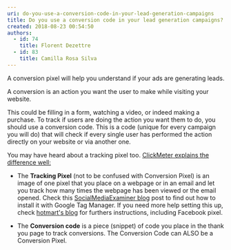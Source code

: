 ```yaml
---
uri: do-you-use-a-conversion-code-in-your-lead-generation-campaigns
title: Do you use a conversion code in your lead generation campaigns?
created: 2018-08-23 00:54:50
authors:
  - id: 74
    title: Florent Dezettre
  - id: 83
    title: Camilla Rosa Silva
---
```





<span class='intro'> <p>A conversion pixel will help you understand if your ads are generating leads.<br></p> </span>

<p>A conversion is an action you want the user to make while visiting your website.&#160;</p><p>This could be filling in a form, watching a video, or indeed making a purchase. To track if users are doing the action you want them to do, you should use a conversion code. This is a code (unique for every campaign you will do) that will check if every single user has performed the action directly on your website or via another one.<br></p><p>You may have heard about a tracking pixel too. <a href="https&#58;//support.clickmeter.com/hc/en-us/articles/211034566-What-is-the-difference-between-a-Tracking-Pixel-and-Conversion-Code-">ClickMeter explains the difference well&#58;</a></p><p></p><ul><li>The <strong>Tracking Pixel</strong> (not to be confused with Conversion Pixel) is an image of one pixel that you place on a webpage or in an email and let you track how many times the webpage has been viewed or the email opened. Check this <a href="https&#58;//www.socialmediaexaminer.com/tracking-pixels-google-tag-manager/">SocialMediaExaminer blog</a>&#160;post&#160;to find out how to install it&#160;with Google Tag Manager.&#160;If you need more&#160;help setting this up, check <a href="https&#58;//blog.hotmart.com/en/conversion-pixel/" title="hotmart's">hotmart's blog</a>&#160;for furthers instructions, including Facebook pixel.<br></li></ul><ul><li>The <strong>Conversion code</strong> is a piece (snippet) of code you place in the thank you page to track conversions. The Conversion Code can ALSO be a Conversion Pixel. <br></li></ul>


